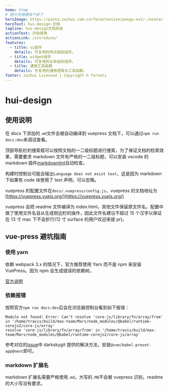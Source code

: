 ```yaml
---
home: true
# 图片先随便来个好了
heroImage: https://pasta.zaihui.com.cn/fe/extension/pangu-ext/-/avatar
heroText: hui-design-文档
tagline: hui-design文档系统
actionText: 开始使用
actionLink: /introduce/
features:
  - title: ui组件
    details: 可复用的样式级别组件。
  - title: widget组件
    details: 可复用的业务级别组件。
  - title: 通用工具函数
    details: 可复用的通用逻辑与工具函数。
footer: zaihui Licensed | Copyright © forseti
---
```


# hui-design

## 使用说明

在 docs 下添加的`.md`文件会被自动编译到 vuepress 文档下，可以通过`npm run docs:dev`来调试查看。

顶部导航栏的搜索框可以按照文档的一二级标题进行搜索，为了保证文档的检索效果，需要要求 markdown 文件有严格的一二级标题，可以安装 vscode 的 markdown 插件[markdownlint](https://marketplace.visualstudio.com/items?itemName=DavidAnson.vscode-markdownlint)自动检查。

构建时控制台可能会输出`Language does not exist text`，这是因为 markdown 下如果有 code 块使用了 text 声明，可以忽略。

vuepress 的配置文件在`docs/.vuepress/config.js`，vuepress 的文档地址为[https://vuepress.vuejs.org/](https://vuepress.vuejs.org/)

vuepress 会把 readme 文件编译为 index.html，其他文件保留原文件名。配置中做了使用文件名自从生成侧边栏的操作，因此文件名建议不超过 15 个汉字以保证在 13 寸 mac 下不会折行(12 寸 surface 的用户欢迎来提 pr)。

## vue-press 避坑指南

### 使用 yarn

依赖 webpack 3.x 的情况下，官方推荐使用 Yarn 而不是 npm 来安装 VuePress。因为 npm 会生成错误的依赖树。

[官方说明](https://vuepress.vuejs.org/zh/guide/getting-started.html#%E7%8E%B0%E6%9C%89%E9%A1%B9%E7%9B%AE)

### 依赖报错

按照官方`npm run docs:dev`后会在浏览器控制台看到如下报错：

```text
Module not found: Error: Can't resolve 'core-js/library/fn/array/from' in '/home/travis/build/max-team/Mars/node_modules/@babel/runtime-corejs2/core-js/array'
resolve 'core-js/library/fn/array/from' in '/home/travis/build/max-team/Mars/node_modules/@babel/runtime-corejs2/core-js/array'
```

参考对应的[issue](https://github.com/vuejs/vuepress/issues/1529)中 darkskygit 提供的解决方法，安装`@vue/babel-preset-app@next`即可。

### markdown 扩展名

markdown 扩展名需要严格使用`.md`，大写的`.MD`不会被 vuepress 识别。readme 的大小写没有要求。

